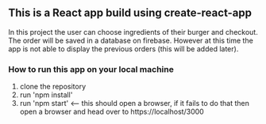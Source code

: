 ## This is a React app build using create-react-app

In this project the user can choose ingredients of their burger and checkout. The order will be saved in a database on firebase. However at this time the app is not able to display the previous orders (this will be added later).

### How to run this app on your local machine

1. clone the repository
2. run 'npm install'
3. run 'npm start'  <-- this should open a browser, if it fails to do that then open a browser and head over to https://localhost/3000
